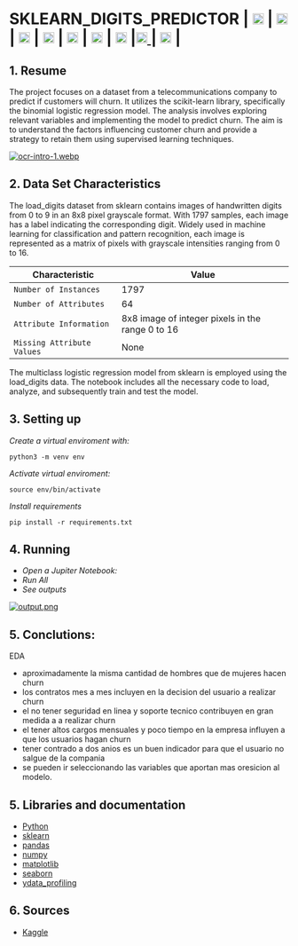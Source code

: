 # SKLEARN_DIGITS_PREDICTOR | <img src="https://upload.wikimedia.org/wikipedia/commons/thumb/c/c3/Python-logo-notext.svg/800px-Python-logo-notext.svg.png" height=20> | <img src="https://i.postimg.cc/cHqB5VtL/scikit-learn-logo.png" height=20>| <img src="https://pandas.pydata.org/static/img/pandas_white.svg" height=20>  | <img src="https://i.postimg.cc/m2dwfTdm/numpy-logo.png" height=20> |  <img src="https://matplotlib.org/_static/logo_dark.svg" height=20> | <img src="https://seaborn.pydata.org/_static/logo-wide-lightbg.svg" height=20> | <img src="https://assets.ydata.ai/oss/ydata-profiling_red.png" height=20> |[<img src="https://static-00.iconduck.com/assets.00/github-icon-2048x1988-jzvzcf2t.png" height=20> ](https://github.com/Carlos93U) | [<img src="https://upload.wikimedia.org/wikipedia/commons/thumb/c/ca/LinkedIn_logo_initials.png/640px-LinkedIn_logo_initials.png" height=20>](https://www.linkedin.com/in/juan-carlos-huillcas/) |

## 1. Resume

The project focuses on a dataset from a telecommunications company to predict if customers will churn. It utilizes the scikit-learn library, specifically the binomial logistic regression model. The analysis involves exploring relevant variables and implementing the model to predict churn. The aim is to understand the factors influencing customer churn and provide a strategy to retain them using supervised learning techniques.

[![ocr-intro-1.webp](https://i.postimg.cc/3RC8JJ00/ocr-intro-1.webp)](https://postimg.cc/tZJQBb59)

## 2. Data Set Characteristics

The load_digits dataset from sklearn contains images of handwritten digits from 0 to 9 in an 8x8 pixel grayscale format. With 1797 samples, each image has a label indicating the corresponding digit. Widely used in machine learning for classification and pattern recognition, each image is represented as a matrix of pixels with grayscale intensities ranging from 0 to 16.

| Characteristic | Value |
|--------------|--------------|
| `Number of Instances`    | 1797    |
| `Number of Attributes`    | 64    |
| `Attribute Information`    | 8x8 image of integer pixels in the range 0 to 16    |
| `Missing Attribute Values`    | None    |

The multiclass logistic regression model from sklearn is employed using the load_digits data. The notebook includes all the necessary code to load, analyze, and subsequently train and test the model.

## 3. Setting up

*Create a virtual enviroment with:*

```
python3 -m venv env

```
*Activate virtual enviroment:*

```
source env/bin/activate
```

*Install requirements*

```
pip install -r requirements.txt
```

## 4. Running

* *Open a Jupiter Notebook:*
* *Run All*
* *See outputs*

[![output.png](https://i.postimg.cc/gJ7ny6Tf/output.png)](https://postimg.cc/9RGmCzVp)


## 5. Conclutions:

EDA
* aproximadamente la misma cantidad de hombres que de mujeres hacen churn
* los contratos mes a mes incluyen en la decision del usuario a realizar churn
* el no tener seguridad en linea y soporte tecnico contribuyen en gran medida a a realizar churn
* el tener altos cargos mensuales y poco tiempo en la empresa influyen a que los usuarios hagan churn
* tener contrado a dos anios es un buen indicador para que el usuario no salgue de la compania
* se pueden ir seleccionando las variables que aportan mas oresicion al modelo.




## 5. Libraries and documentation

* [Python](https://www.python.org/doc/)
* [sklearn](https://scikit-learn.org/stable/)
* [pandas](https://pandas.pydata.org/)
* [numpy](https://numpy.org/)
* [matplotlib](https://matplotlib.org/)
* [seaborn](https://seaborn.pydata.org/index.html#)
* [ydata_profiling](https://docs.profiling.ydata.ai/latest/)

## 6. Sources
* [Kaggle](https://www.kaggle.com/datasets/blastchar/telco-customer-churn)